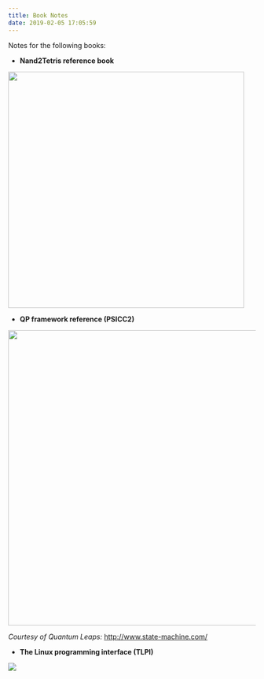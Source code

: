 ```yaml
---
title: Book Notes
date: 2019-02-05 17:05:59
---
```


Notes for the following books:

* **Nand2Tetris reference book**

<img src="https://static.wixstatic.com/media/44046b_68deee3a58e64efdba36a6813c4ea906~mv2.png/v1/crop/x_73,y_0,w_663,h_654/fill/w_663,h_653,al_c,q_85/44046b_68deee3a58e64efdba36a6813c4ea906~mv2.webp" width="480">


* **QP framework reference (PSICC2)**

<img src="http://www.state-machine.com/qpc/qp_banner.jpg" width="600">

*Courtesy of Quantum Leaps:* http://www.state-machine.com/

* **The Linux programming interface (TLPI)**

<img src="https://upload.wikimedia.org/wikipedia/en/2/22/The_Linux_Programming_Interface.jpg">